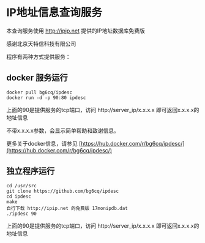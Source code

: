 # IP地址信息查询服务

本查询服务使用 http://ipip.net 提供的IP地址数据库免费版

感谢北京天特信科技有限公司

程序有两种方式提供服务：

## docker 服务运行

```
docker pull bg6cq/ipdesc
docker run -d -p 90:80 ipdesc
```

上面的90是提供服务的tcp端口，访问 http://server_ip/x.x.x.x 即可返回x.x.x.x的地址信息

不带x.x.x.x参数，会显示简单帮助和致谢信息。

更多关于docker信息，请参见 [https://hub.docker.com/r/bg6cq/ipdesc/](https://hub.docker.com/r/bg6cq/ipdesc/)

## 独立程序运行

```
cd /usr/src
git clone https://github.com/bg6cq/ipdesc
cd ipdesc
make
自行下载 http://ipip.net 的免费版 17monipdb.dat
./ipdesc 90
```
上面的90是提供服务的tcp端口，访问 http://server_ip/x.x.x.x 即可返回x.x.x.x的地址信息

